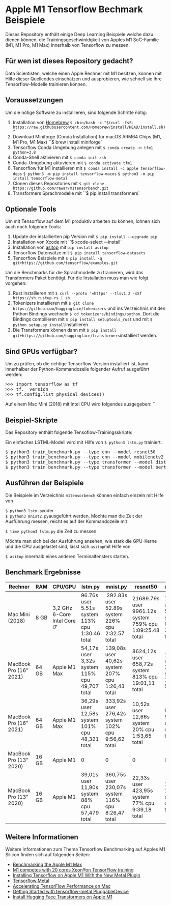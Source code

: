 # Apple M1 Tensorflow Bechmark Beispiele

Dieses Repository enthält einige Deep Learning Beispiele welche dazu dienen können, die Trainingsgeschwinidgkeit von Apples M1 SoC-Familie (M1, M1 Pro, M1 Max) innerhalb von Tensorflow zu messen. 

## Für wen ist dieses Repository gedacht?

Data Scientisten, welche einen Apple Rechner mit M1 besitzen, können mit Hilfe dieser Quellcodes einschätzen und ausprobieren, wie schnell sie Ihre Tensorflow-Modelle trainieren können. 

## Voraussetzungen

Um die nötige Software zu installieren, sind folgende Schritte nötig:

1. Installation von [Homebrew](https://brew.sh) ``$ /bin/bash -c "$(curl -fsSL https://raw.githubusercontent.com/Homebrew/install/HEAD/install.sh)"`` 
1. Download Miniforge (Conda Installation) für macOS ARM64 Chips (M1, M1 Pro, M1 Max) ``$ brew install miniforge`
1. Tensorflow Conda Umgebung anlegen mit ``$ conda create -n tfm1 python=3.8``
1. Conda-Shell aktivieren mit ``$ conda init zsh`` 
1. Conda-Umgebung aktuvieren mit ``$ conda activate tfm1``
1. Tensorflow für M1 installieren mit ``$ conda install -c apple tensorflow-deps`` ``$ python3 -m pip install tensorflow-macos`` ``$ python3 -m pip install tensorflow-metal``
1. Clonen dieses Repositories mit ``$ git clone https://github.com/rawar/m1tensorbench.git``
1. Transformers Sprachmodelle mit ``$ pip install transformers` 

## Optionale Tools

Um mit Tensorflow auf dem M1 produktiv arbeiten zu können, lohnen sich auch noch folgende Tools:

1. Update der installierten pip Version mit ``$ pip install --upgrade pip``
1. Installation von Xcode mit ``$ xcode-select --install`
1. Installation von [asitop](https://github.com/tlkh/asitop) mit ``pip install asitop``
1. Tensorflow Datensätze mit ``$ pip install tensorflow-datasets``
1. Tensorflow Beispiele mit ``$ pip install -q git+https://github.com/tensorflow/examples.git``

Um die Benchmarks für die Sprachmodelle zu trainieren, wird das Transformers Paket benötigt. Für die Installation muss man wie folgt vorgehen:

1. Rust Installieren mit ``$ curl --proto '=https' --tlsv1.2 -sSf https://sh.rustup.rs | sh``
1. Tokenizers installieren mit ``$ git clone https://github.com/huggingface/tokenizers`` und ins Verzeichnis mit den Python Bindings wechseln ``$ cd tokenizers/bindings/python``. Dort die Bindings compilieren mit ``$ pip install setuptools_rust`` und mit ``$ python setup.py install``installieren
1. Die Transformers können dann mit ``$ pip install git+https://github.com/huggingface/transformers``installiert werden.    

## Sind GPUs verfügbar?

Um zu prüfen, ob die richtige Tensorflow-Version installiert ist, kann innerhalber der Python-Kommandozeile folgender Aufruf ausgeführt werden:

<pre>
>>> import tensorflow as tf
>>> tf.__version__
>>> tf.config.list_physical_devices()
</pre>

Auf einem Mac Mini (2018) mit Intel CPU wird folgendes ausgegeben:
``

## Beispiel-Skripte

Das Repository enthält folgende Tensoflow-Trainingsskripte:

Ein einfaches LSTML-Modell wird mit Hilfe von ``$ python3 lstm.py`` trainiert.

<pre>
$ python3 train_benchmark.py --type cnn --model resnet50
$ python3 train_benchmark.py --type cnn --model mobilenetv2
$ python3 train_benchmark.py --type transformer --model distilbert-base-uncased
$ python3 train_benchmark.py --type transformer --model bert-large-uncased --bs 16
</pre>


## Ausführen der Beispiele

Die Beispiele im Verzeichnis ``m1tensorbench`` können einfach einzeln mit Hilfe von

``$ python3 lstm.py``oder  
``$ python3 mnist2.py``ausgeführt werden. Möchte man die Zeit der Ausführung messen, reicht es auf der Kommandozeile mit 

``$ time python3 lstm.py`` die Zeit zu messen. 

Möchte man sich bei der Ausführung ansehen, wie stark die GPU-Kerne und die CPU ausgelastet sind, lässt sich ``asitop``mit Hilfe von

``$ asitop`` innerhalb eines anderen Terminalfensters starten.

## Benchmark Ergebnisse

| Rechner |	RAM	| CPU/GPU | lstm.py | mnist.py | resnet50 | mobilenetv2 | distilbert | Metal | 
| --------| ---------| ---|------|-------| -------| ----- | ---- | ---- |
| Mac Mini (2018) | 8 GB | 3,2 GHz 6-Core Intel Core i7 |  96.76s user 5.51s system 113% cpu 1:30.46 total | 292.83s user 52.89s system 226% cpu 2:32.57 total | 21689.79s user 9961.12s system 759% cpu 1:09:25.48 total | 7548.09s user 5944.51s system 673% cpu 33:23.73 total | 17771.00s user 9204.41s system 743% cpu 1:00:25.83 total | nein |   
| MacBook Pro (16" 2021) | 64 GB | Apple M1 Max | 54,17s user 3,32s system 115% cpu 49,707 total | 139,08s user 40,62s system 207% cpu 1:26,43 total | 8624,12s user 658,72s system 813% cpu 19:01,11 total | 1975,25s user 348,53s system 751% cpu 5:09,25 total | 9719,25s user 602,15s system 842% cpu 20:24,96 total | nein |
| MacBook Pro (16" 2021) | 64 GB | Apple M1 Max | 36,29s user 12,58s system 101% cpu 48,321 total | 333,92s user 276,42s system 102% cpu 9:56,62 total | 10,52s user 12,66s system 20% cpu 1:53,65 total| 8,50s user 5,25s system 25% cpu 53,277 total | 17,95s user 11,78s system 21% cpu 2:20,08 total | ja |
| MacBook Pro (13" 2020) | 16 GB | Apple M1 | 0 | 0 | 0 | 0 | 0 | nein |
| MacBook Pro (13" 2020) | 16 GB | Apple M1 | 39,01s user 11,90s system 88% cpu 57,479 total | 360,75s user 230,07s system 116% cpu 8:26,47 total | 22,33s user 423,95s system 77% cpu 9:39,18 total | 15,69s user 106,75s system 54% cpu 3:45,36 total | 0 | ja |
 

## Weitere Informationen
Weitere Informationen zum Thema Tensorflow Benchmarking auf Apples M1 Silicon finden sich auf folgenden Seiten:

* [Benchmarking the Apple M1 Max](https://tlkh.dev/benchmarking-the-apple-m1-max)
* [M1 competes with 20 cores Xeon®on TensorFlow training](https://towardsdatascience.com/benchmark-m1-part-2-vs-20-cores-xeon-vs-amd-epyc-16-and-32-cores-8e394d56003d)
* [Installing Tensorflow on Apple M1 With the New Metal Plugin](
https://betterprogramming.pub/installing-tensorflow-on-apple-m1-with-new-metal-plugin-6d3cb9cb00ca)
* [Tensorflow Metal](https://developer.apple.com/metal/tensorflow-plugin/)
* [Accelerating TensorFlow Performance on Mac](https://blog.tensorflow.org/2020/11/accelerating-tensorflow-performance-on-mac.html)
* [Getting Started with tensorflow-metal PluggableDevice](https://developer.apple.com/metal/tensorflow-plugin/)
* [Install Hugging Face Transformers on Apple M1](https://towardsdatascience.com/hugging-face-transformers-on-apple-m1-26f0705874d7)






